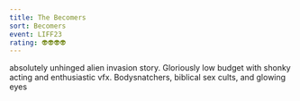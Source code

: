 ```yaml
---
title: The Becomers 
sort: Becomers
event: LIFF23
rating: 👽👽👽👽
---
```

absolutely unhinged alien invasion story. Gloriously low budget with shonky acting and enthusiastic vfx. Bodysnatchers, biblical sex cults, and glowing eyes  